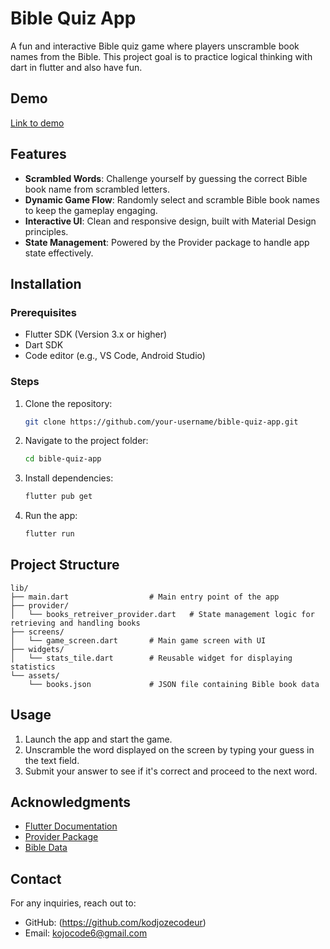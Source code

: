 # Bible Quiz App

A fun and interactive Bible quiz game where players unscramble book names from the Bible. This project  goal is to practice logical thinking with dart in flutter and also have fun. 


## Demo

[Link to demo](https://postimg.cc/r0Mp1fFJ)


## Features  

- **Scrambled Words**: Challenge yourself by guessing the correct Bible book name from scrambled letters.  
- **Dynamic Game Flow**: Randomly select and scramble Bible book names to keep the gameplay engaging.  
- **Interactive UI**: Clean and responsive design, built with Material Design principles.  
- **State Management**: Powered by the Provider package to handle app state effectively. 

## Installation  

### Prerequisites  
- Flutter SDK (Version 3.x or higher)  
- Dart SDK  
- Code editor (e.g., VS Code, Android Studio)  

### Steps  

1. Clone the repository:
   ```bash
   git clone https://github.com/your-username/bible-quiz-app.git
   ```
2. Navigate to the project folder:
   ```bash
   cd bible-quiz-app
   ```
3. Install dependencies:
   ```bash
   flutter pub get
   ```
4. Run the app:
   ```bash
   flutter run
   ```
## Project Structure
```
lib/
├── main.dart                  # Main entry point of the app
├── provider/
│   └── books_retreiver_provider.dart   # State management logic for retrieving and handling books
├── screens/
│   └── game_screen.dart       # Main game screen with UI
├── widgets/
│   └── stats_tile.dart        # Reusable widget for displaying statistics
└── assets/
    └── books.json             # JSON file containing Bible book data
```


## Usage  

1. Launch the app and start the game.  
2. Unscramble the word displayed on the screen by typing your guess in the text field.  
3. Submit your answer to see if it's correct and proceed to the next word.  

## Acknowledgments  

- [Flutter Documentation](https://flutter.dev/docs)  
- [Provider Package](https://pub.dev/packages/provider)  
- [Bible Data](https://example.com)  


## Contact  

For any inquiries, reach out to:  

- GitHub: (https://github.com/kodjozecodeur)  
- Email: kojocode6@gmail.com
```